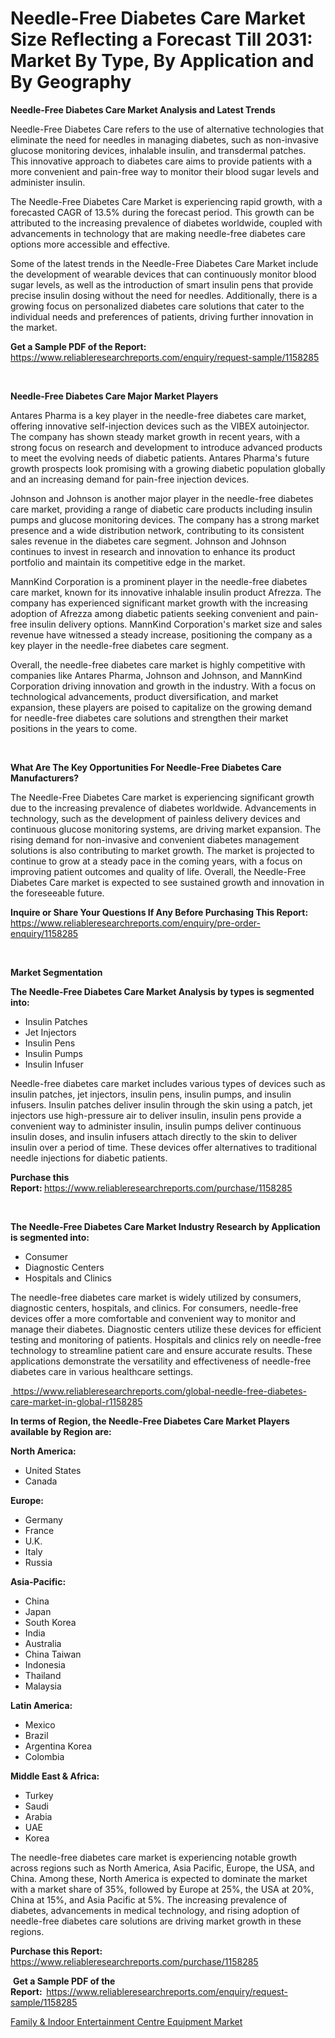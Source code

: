 <p><h1>Needle-Free Diabetes Care Market Size Reflecting a Forecast Till 2031: Market By Type, By Application and By Geography</h1></p><p><strong>Needle-Free Diabetes Care Market Analysis and Latest Trends</strong></p>
<p><p>Needle-Free Diabetes Care refers to the use of alternative technologies that eliminate the need for needles in managing diabetes, such as non-invasive glucose monitoring devices, inhalable insulin, and transdermal patches. This innovative approach to diabetes care aims to provide patients with a more convenient and pain-free way to monitor their blood sugar levels and administer insulin.</p><p>The Needle-Free Diabetes Care Market is experiencing rapid growth, with a forecasted CAGR of 13.5% during the forecast period. This growth can be attributed to the increasing prevalence of diabetes worldwide, coupled with advancements in technology that are making needle-free diabetes care options more accessible and effective.</p><p>Some of the latest trends in the Needle-Free Diabetes Care Market include the development of wearable devices that can continuously monitor blood sugar levels, as well as the introduction of smart insulin pens that provide precise insulin dosing without the need for needles. Additionally, there is a growing focus on personalized diabetes care solutions that cater to the individual needs and preferences of patients, driving further innovation in the market.</p></p>
<p><strong>Get a Sample PDF of the Report:&nbsp;</strong> <a href="https://www.reliableresearchreports.com/enquiry/request-sample/1158285">https://www.reliableresearchreports.com/enquiry/request-sample/1158285</a></p>
<p>&nbsp;</p>
<p><strong>Needle-Free Diabetes Care Major Market Players</strong></p>
<p><p>Antares Pharma is a key player in the needle-free diabetes care market, offering innovative self-injection devices such as the VIBEX autoinjector. The company has shown steady market growth in recent years, with a strong focus on research and development to introduce advanced products to meet the evolving needs of diabetic patients. Antares Pharma's future growth prospects look promising with a growing diabetic population globally and an increasing demand for pain-free injection devices.</p><p>Johnson and Johnson is another major player in the needle-free diabetes care market, providing a range of diabetic care products including insulin pumps and glucose monitoring devices. The company has a strong market presence and a wide distribution network, contributing to its consistent sales revenue in the diabetes care segment. Johnson and Johnson continues to invest in research and innovation to enhance its product portfolio and maintain its competitive edge in the market.</p><p>MannKind Corporation is a prominent player in the needle-free diabetes care market, known for its innovative inhalable insulin product Afrezza. The company has experienced significant market growth with the increasing adoption of Afrezza among diabetic patients seeking convenient and pain-free insulin delivery options. MannKind Corporation's market size and sales revenue have witnessed a steady increase, positioning the company as a key player in the needle-free diabetes care segment.</p><p>Overall, the needle-free diabetes care market is highly competitive with companies like Antares Pharma, Johnson and Johnson, and MannKind Corporation driving innovation and growth in the industry. With a focus on technological advancements, product diversification, and market expansion, these players are poised to capitalize on the growing demand for needle-free diabetes care solutions and strengthen their market positions in the years to come.</p></p>
<p>&nbsp;</p>
<p><strong>What Are The Key Opportunities For Needle-Free Diabetes Care Manufacturers?</strong></p>
<p><p>The Needle-Free Diabetes Care market is experiencing significant growth due to the increasing prevalence of diabetes worldwide. Advancements in technology, such as the development of painless delivery devices and continuous glucose monitoring systems, are driving market expansion. The rising demand for non-invasive and convenient diabetes management solutions is also contributing to market growth. The market is projected to continue to grow at a steady pace in the coming years, with a focus on improving patient outcomes and quality of life. Overall, the Needle-Free Diabetes Care market is expected to see sustained growth and innovation in the foreseeable future.</p></p>
<p><strong>Inquire or Share Your Questions If Any Before Purchasing This Report:</strong> <a href="https://www.reliableresearchreports.com/enquiry/pre-order-enquiry/1158285">https://www.reliableresearchreports.com/enquiry/pre-order-enquiry/1158285</a></p>
<p>&nbsp;</p>
<p><strong>Market Segmentation</strong></p>
<p><strong>The Needle-Free Diabetes Care Market Analysis by types is segmented into:</strong></p>
<p><ul><li>Insulin Patches</li><li>Jet Injectors</li><li>Insulin Pens</li><li>Insulin Pumps</li><li>Insulin Infuser</li></ul></p>
<p><p>Needle-free diabetes care market includes various types of devices such as insulin patches, jet injectors, insulin pens, insulin pumps, and insulin infusers. Insulin patches deliver insulin through the skin using a patch, jet injectors use high-pressure air to deliver insulin, insulin pens provide a convenient way to administer insulin, insulin pumps deliver continuous insulin doses, and insulin infusers attach directly to the skin to deliver insulin over a period of time. These devices offer alternatives to traditional needle injections for diabetic patients.</p></p>
<p><strong>Purchase this Report:&nbsp;</strong><a href="https://www.reliableresearchreports.com/purchase/1158285">https://www.reliableresearchreports.com/purchase/1158285</a></p>
<p>&nbsp;</p>
<p><strong>The Needle-Free Diabetes Care Market Industry Research by Application is segmented into:</strong></p>
<p><ul><li>Consumer</li><li>Diagnostic Centers</li><li>Hospitals and Clinics</li></ul></p>
<p><p>The needle-free diabetes care market is widely utilized by consumers, diagnostic centers, hospitals, and clinics. For consumers, needle-free devices offer a more comfortable and convenient way to monitor and manage their diabetes. Diagnostic centers utilize these devices for efficient testing and monitoring of patients. Hospitals and clinics rely on needle-free technology to streamline patient care and ensure accurate results. These applications demonstrate the versatility and effectiveness of needle-free diabetes care in various healthcare settings.</p></p>
<p><a href="https://www.reliableresearchreports.com/global-needle-free-diabetes-care-market-in-global-r1158285">&nbsp;https://www.reliableresearchreports.com/global-needle-free-diabetes-care-market-in-global-r1158285</a></p>
<p><strong>In terms of Region, the Needle-Free Diabetes Care Market Players available by Region are:</strong></p>
<p>
    <p> <strong> North America: </strong>
        <ul>
            <li>United States</li>
            <li>Canada</li>
        </ul>
        </p> 
    <p> <strong> Europe: </strong>
        <ul>
            <li>Germany</li>
            <li>France</li>
            <li>U.K.</li>
            <li>Italy</li>
            <li>Russia</li>
        </ul>
        </p> 
    <p> <strong> Asia-Pacific: </strong>
        <ul>
            <li>China</li>
            <li>Japan</li>
            <li>South Korea</li>
            <li>India</li>
            <li>Australia</li>
            <li>China Taiwan</li>
            <li>Indonesia</li>
            <li>Thailand</li>
            <li>Malaysia</li>
        </ul>
        </p> 
    <p> <strong> Latin America: </strong>
        <ul>
            <li>Mexico</li>
            <li>Brazil</li>
            <li>Argentina Korea</li>
            <li>Colombia</li>
        </ul>
        </p> 
    <p> <strong> Middle East & Africa: </strong>
        <ul>
            <li>Turkey</li>
            <li>Saudi</li>
            <li>Arabia</li>
            <li>UAE</li>
            <li>Korea</li>
        </ul>
    </p>
    </p>
<p><p>The needle-free diabetes care market is experiencing notable growth across regions such as North America, Asia Pacific, Europe, the USA, and China. Among these, North America is expected to dominate the market with a market share of 35%, followed by Europe at 25%, the USA at 20%, China at 15%, and Asia Pacific at 5%. The increasing prevalence of diabetes, advancements in medical technology, and rising adoption of needle-free diabetes care solutions are driving market growth in these regions.</p></p>
<p><strong>Purchase this Report: </strong><a href="https://www.reliableresearchreports.com/purchase/1158285">https://www.reliableresearchreports.com/purchase/1158285</a></p>
<p>&nbsp;<strong>Get a Sample PDF of the Report:&nbsp;&nbsp;</strong><a href="https://www.reliableresearchreports.com/enquiry/request-sample/1158285">https://www.reliableresearchreports.com/enquiry/request-sample/1158285</a></p>
<p><strong></strong></p>
<p><p><a href="https://issuu.com/reportprime-2/docs/family-indoor-entertainment-centre-equipment-marke">Family & Indoor Entertainment Centre Equipment Market</a></p></p>